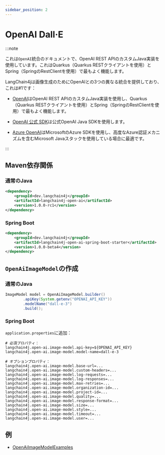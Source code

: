 ```yaml
---
sidebar_position: 2
---
```


# OpenAI Dall·E

:::note

これは`OpenAI`統合のドキュメントで、OpenAI REST APIのカスタムJava実装を使用しています。これはQuarkus（Quarkus RESTクライアントを使用）とSpring（SpringのRestClientを使用）で最もよく機能します。


LangChain4jは画像生成のためにOpenAIとの3つの異なる統合を提供しており、これは#1です：

- [OpenAI](/integrations/language-models/open-ai)はOpenAI REST APIのカスタムJava実装を使用し、Quarkus（Quarkus RESTクライアントを使用）とSpring（SpringのRestClientを使用）で最もよく機能します。

- [OpenAI 公式 SDK](/integrations/language-models/open-ai-official)は公式OpenAI Java SDKを使用します。
- [Azure OpenAI](/integrations/language-models/azure-open-ai)はMicrosoftのAzure SDKを使用し、高度なAzure認証メカニズムを含むMicrosoft Javaスタックを使用している場合に最適です。

:::

## Maven依存関係

### 通常のJava
```xml
<dependency>
    <groupId>dev.langchain4j</groupId>
    <artifactId>langchain4j-open-ai</artifactId>
    <version>1.0.0-rc1</version>
</dependency>
```

### Spring Boot
```xml
<dependency>
    <groupId>dev.langchain4j</groupId>
    <artifactId>langchain4j-open-ai-spring-boot-starter</artifactId>
    <version>1.0.0-beta4</version>
</dependency>
```


## `OpenAiImageModel`の作成

### 通常のJava
```java
ImageModel model = OpenAiImageModel.builder()
        .apiKey(System.getenv("OPENAI_API_KEY"))
        .modelName("dall-e-3")
        .build();
```

### Spring Boot
`application.properties`に追加：
```properties
# 必須プロパティ：
langchain4j.open-ai.image-model.api-key=${OPENAI_API_KEY}
langchain4j.open-ai.image-model.model-name=dall-e-3

# オプションプロパティ：
langchain4j.open-ai.image-model.base-url=...
langchain4j.open-ai.image-model.custom-headers=...
langchain4j.open-ai.image-model.log-requests=...
langchain4j.open-ai.image-model.log-responses=...
langchain4j.open-ai.image-model.max-retries=...
langchain4j.open-ai.image-model.organization-id=...
langchain4j.open-ai.image-model.project-id=...
langchain4j.open-ai.image-model.quality=...
langchain4j.open-ai.image-model.response-format=...
langchain4j.open-ai.image-model.size=...
langchain4j.open-ai.image-model.style=...
langchain4j.open-ai.image-model.timeout=...
langchain4j.open-ai.image-model.user=...
```

## 例

- [OpenAiImageModelExamples](https://github.com/langchain4j/langchain4j-examples/blob/main/open-ai-examples/src/main/java/OpenAiImageModelExamples.java)
